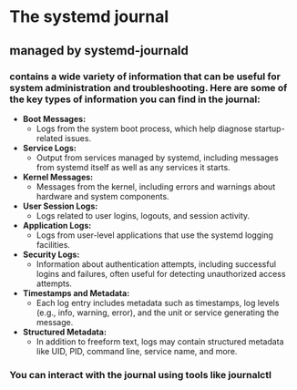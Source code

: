 # The systemd journal
## managed by systemd-journald

### contains a wide variety of information that can be useful for system administration and troubleshooting. Here are some of the key types of information you can find in the journal:

- **Boot Messages:**
  - Logs from the system boot process, which help diagnose startup-related issues.
- **Service Logs:**
  - Output from services managed by systemd, including messages from systemd itself as well as any services it starts.
- **Kernel Messages:**
  - Messages from the kernel, including errors and warnings about hardware and system components.
- **User Session Logs:**
  - Logs related to user logins, logouts, and session activity.
- **Application Logs:**
  - Logs from user-level applications that use the systemd logging facilities.
- **Security Logs:**
  - Information about authentication attempts, including successful logins and failures, often useful for detecting unauthorized access attempts.
- **Timestamps and Metadata:**
  - Each log entry includes metadata such as timestamps, log levels (e.g., info, warning, error), and the unit or service generating the message.
- **Structured Metadata:**
  - In addition to freeform text, logs may contain structured metadata like UID, PID, command line, service name, and more.

### You can interact with the journal using tools like **journalctl**
